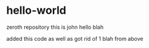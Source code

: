 # hello-world

zeroth repository
this is john hello blah 

added this code as well as got rid of 1 blah from above
